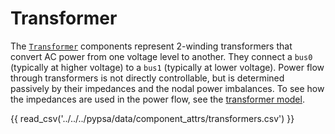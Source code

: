 # Transformer

The [`Transformer`](/api/components/types/transformers) components represent 2-winding transformers that convert AC power from one voltage level to another. They connect a `bus0` (typically at higher voltage) to a `bus1` (typically at lower voltage). Power flow through transformers is not directly controllable, but is determined passively by their impedances and the nodal power imbalances. To see how the impedances are used in the power flow, see the [transformer model](/user-guide/power-flow/#transformer-model).

{{ read_csv('../../../pypsa/data/component_attrs/transformers.csv') }} 